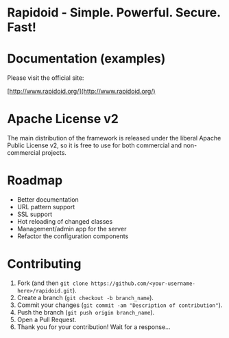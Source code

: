 Rapidoid - Simple. Powerful. Secure. Fast!
========

# Documentation (examples)

Please visit the official site:

[http://www.rapidoid.org/](http://www.rapidoid.org/)

# Apache License v2

The main distribution of the framework is released under the liberal Apache Public License v2, so it is free to use for both commercial and non-commercial projects.

# Roadmap

* Better documentation
* URL pattern support
* SSL support
* Hot reloading of changed classes
* Management/admin app for the server
* Refactor the configuration components

# Contributing

1. Fork (and then `git clone https://github.com/<your-username-here>/rapidoid.git`).
2. Create a branch (`git checkout -b branch_name`).
3. Commit your changes (`git commit -am "Description of contribution"`).
4. Push the branch (`git push origin branch_name`).
5. Open a Pull Request.
6. Thank you for your contribution! Wait for a response...

